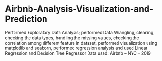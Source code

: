 # Airbnb-Analysis-Visualization-and-Prediction
Performed Exploratory Data Analysis; performed Data Wrangling, cleaning, checking the data types, handling the missing values, checking the correlation among different feature in dataset, performed visualization using matplotlib and seaborn, performed regression analysis and used Linear Regression and Decision Tree Regressor
Data used: Airbnb – NYC – 2019
